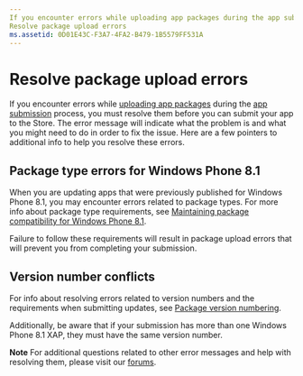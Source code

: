 ```yaml
---
If you encounter errors while uploading app packages during the app submission process, you must resolve them before you can submit your app to the Store.
Resolve package upload errors
ms.assetid: 0D01E43C-F3A7-4FA2-B479-1B5579FF531A
---
```


# Resolve package upload errors


If you encounter errors while [uploading app packages](upload-app-packages.md) during the [app submission](app-submissions.md) process, you must resolve them before you can submit your app to the Store. The error message will indicate what the problem is and what you might need to do in order to fix the issue. Here are a few pointers to additional info to help you resolve these errors.

## Package type errors for Windows Phone 8.1


When you are updating apps that were previously published for Windows Phone 8.1, you may encounter errors related to package types. For more info about package type requirements, see [Maintaining package compatibility for Windows Phone 8.1](guidance-for-app-package-management.md#maintaining-package-compatibility-for-windows-phone-8-1).

Failure to follow these requirements will result in package upload errors that will prevent you from completing your submission.

## Version number conflicts


For info about resolving errors related to version numbers and the requirements when submitting updates, see [Package version numbering](package-version-numbering.md).

Additionally, be aware that if your submission has more than one Windows Phone 8.1 XAP, they must have the same version number.

**Note**  For additional questions related to other error messages and help with resolving them, please visit our [forums](http://go.microsoft.com/fwlink/p/?LinkId=224196).

 

 

 




<!--HONumber=Mar16_HO1-->
